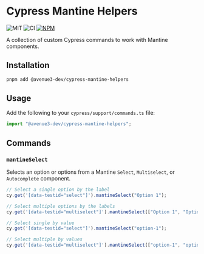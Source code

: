 # Cypress Mantine Helpers

![MIT](https://img.shields.io/badge/License-MIT-green?style=flat-square)
![CI](https://img.shields.io/github/actions/workflow/status/Avenue3-dev/cypress-mantine-helpers/run-cypress.yml?style=flat-square&label=Run%20Cypress)
<a href="https://www.npmjs.com/package/@avenue3-dev/cypress-mantine-helpers">
![NPM](https://img.shields.io/npm/v/%40avenue3-dev%2Fcypress-mantine-helpers?style=flat-square&label=Lates%20Version)
</a>

A collection of custom Cypress commands to work with Mantine components.

## Installation

```bash
pnpm add @avenue3-dev/cypress-mantine-helpers
```

## Usage

Add the following to your `cypress/support/commands.ts` file:

```ts
import "@avenue3-dev/cypress-mantine-helpers";
```

## Commands

### `mantineSelect`

Selects an option or options from a Mantine `Select`, `Multiselect`, or `Autocomplete` component.

```ts
// Select a single option by the label
cy.get('[data-testid="select"]').mantineSelect("Option 1");

// Select multiple options by the labels
cy.get('[data-testid="multiselect"]').mantineSelect(["Option 1", "Option 2"]);

// Select single by value
cy.get('[data-testid="select"]').mantineSelect("option-1");

// Select multiple by values
cy.get('[data-testid="multiselect"]').mantineSelect(["option-1", "option-2"]);
```
